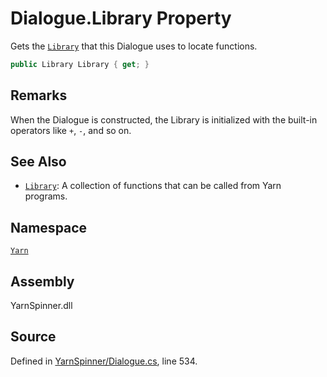<!-- This file was generated by a tool. Do not edit this file by hand. -->

# Dialogue.Library Property

Gets the [`Library`](/api/csharp/yarn/library.md) that this Dialogue uses to
locate functions.


```csharp
public Library Library { get; }
```
## Remarks

When the Dialogue is constructed, the Library is initialized
with the built-in operators like `+`, `-`, and so on.




## See Also
* [`Library`](/api/csharp/yarn/library.md): 
A collection of functions that can be called from Yarn programs.

## Namespace
[`Yarn`](/api/csharp/yarn/README.md)

## Assembly
YarnSpinner.dll

## Source
Defined in [YarnSpinner/Dialogue.cs](https://github.com/YarnSpinnerTool/YarnSpinner//blob/develop/YarnSpinner/Dialogue.cs#L534), line 534.
